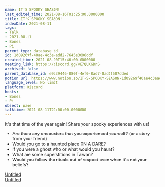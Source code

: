 ```yaml
---
name: IT'S SPOOKY SEASON!
last_edited_time: 2021-08-16T01:25:00.0000000
title: IT'S SPOOKY SEASON!
indexDate: 2021-08-11
tags:
- Talk
- 2021-08-11
- Bones
- Pi
parent_type: database_id
id: 1d09269f-40ae-4c3e-add2-7645e3006ddf
created_time: 2021-08-10T15:46:00.0000000
meeting_link: https://discord.gg/vE7QUXGDnS
archived: false
parent_database_id: e9339446-880f-4ef0-8ad7-8ad1f507dded
notion_url: https://www.notion.so/IT-S-SPOOKY-SEASON-1d09269f40ae4c3eadd27645e3006ddf
language_level: No limit
platform: Discord
hosts:
- Bones
- Pi
object: page
talktime: 2021-08-11T21:00:00.0000000
---
```


It's that time of the year again! Share your spooky experiences with us!
   - Are there any encounters that you experienced yourself? (or a story from your friend)
   - Would you go to a haunted place ON A
  DARE?
   - If you were a ghost who or what would you haunt?
   - What are some superstitions in Taiwan?
   - Would you follow the rituals out of respect even when it's not your beliefs?


[Untitled](https://www.notion.so/12c4a9e645d54aefa860b5f927a0b220)   
[Untitled](https://www.notion.so/482e61b02b9c4456b2b4fe86bb7544c6)   







